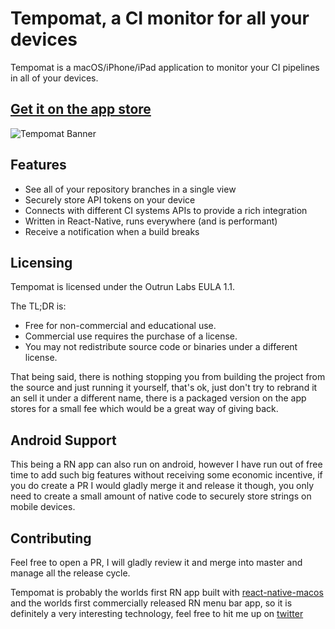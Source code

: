 # Tempomat, a CI monitor for all your devices

Tempomat is a macOS/iPhone/iPad application to monitor your CI pipelines in all of your devices.

## [Get it on the app store](https://apps.apple.com/de/app/tempomat-ci-status-monitor/id1509296762?l=en)

![Tempomat Banner](https://github.com/ospfranco/tempomat/blob/master/assets/Banner1.jpg?raw=true)

## Features
- See all of your repository branches in a single view
- Securely store API tokens on your device
- Connects with different CI systems APIs to provide a rich integration
- Written in React-Native, runs everywhere (and is performant)
- Receive a notification when a build breaks

## Licensing
Tempomat is licensed under the Outrun Labs EULA 1.1.

The TL;DR is:

- Free for non-commercial and educational use.
- Commercial use requires the purchase of a license.
- You may not redistribute source code or binaries under a different license.

That being said, there is nothing stopping you from building the project from the source and just running it yourself, that's ok, just don't try to rebrand it an sell it under a different name, there is a packaged version on the app stores for a small fee which would be a great way of giving back.

## Android Support
This being a RN app can also run on android, however I have run out of free time to add such big features without receiving some economic incentive, if you do create a PR I would gladly merge it and release it though, you only need to create a small amount of native code to securely store strings on mobile devices.

## Contributing
Feel free to open a PR, I will gladly review it and merge into master and manage all the release cycle.

Tempomat is probably the worlds first RN app built with [react-native-macos](https://github.com/microsoft/react-native-macos) and the worlds first commercially released RN menu bar app, so it is definitely a very interesting technology, feel free to hit me up on [twitter](https://twitter.com/osfrnc)